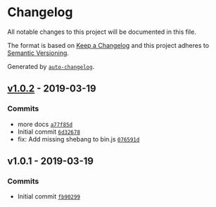 # Changelog

All notable changes to this project will be documented in this file.

The format is based on [Keep a Changelog](http://keepachangelog.com/en/1.0.0/)
and this project adheres to [Semantic Versioning](http://semver.org/spec/v2.0.0.html).

Generated by [`auto-changelog`](https://github.com/CookPete/auto-changelog).

## [v1.0.2](https://github.com/bcomnes/gravatar-favicons/compare/v1.0.1...v1.0.2) - 2019-03-19

### Commits

- more docs [`a77f85d`](https://github.com/bcomnes/gravatar-favicons/commit/a77f85d2b26eb2bd4475bb02ea2d9bc3b862b12b)
- Initial commit [`6d32678`](https://github.com/bcomnes/gravatar-favicons/commit/6d326786913a3cfab1199ce693decb8715af8e72)
- fix: Add missing shebang to bin.js [`076591d`](https://github.com/bcomnes/gravatar-favicons/commit/076591db44ccad1c81a4a97f20855b062c4ad395)

## v1.0.1 - 2019-03-19

### Commits

- Initial commit [`fb90299`](https://github.com/bcomnes/gravatar-favicons/commit/fb902995c19cccbd34b41bdfdfa023d0825acc3c)
